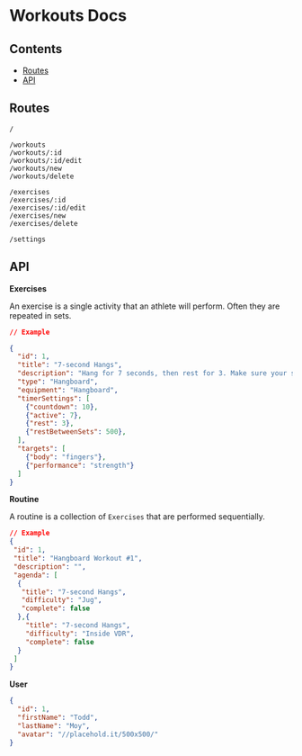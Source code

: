 Workouts Docs
=============

Contents
--------

- [Routes](#routes)
- [API](#api)


Routes
------

```
/

/workouts
/workouts/:id
/workouts/:id/edit
/workouts/new
/workouts/delete

/exercises
/exercises/:id
/exercises/:id/edit
/exercises/new
/exercises/delete

/settings
```


API
---

**Exercises**

An exercise is a single activity that an athlete will perform. Often they are repeated in sets. 
 
```json
// Example

{
  "id": 1,
  "title": "7-second Hangs",
  "description": "Hang for 7 seconds, then rest for 3. Make sure your shoulders are engaged.",
  "type": "Hangboard",
  "equipment": "Hangboard",
  "timerSettings": [
    {"countdown": 10},
    {"active": 7},
    {"rest": 3},
    {"restBetweenSets": 500},
  ],
  "targets": [
    {"body": "fingers"},
    {"performance": "strength"}
  ]
}
```

**Routine**

A routine is a collection of `Exercises` that are performed sequentially. 

```json
// Example
{
 "id": 1,
 "title": "Hangboard Workout #1",
 "description": "",
 "agenda": [
  { 
   "title": "7-second Hangs",
   "difficulty": "Jug",
   "complete": false
  },{
    "title": "7-second Hangs",
    "difficulty": "Inside VDR",
    "complete": false
  }
 ]
}
```

**User**

```json
{
  "id": 1,
  "firstName": "Todd",
  "lastName": "Moy",
  "avatar": "//placehold.it/500x500/"
}
```
